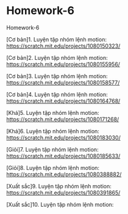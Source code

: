 # Homework-6
Homework-6

[Cơ bản]1. Luyện tập nhóm lệnh motion: https://scratch.mit.edu/projects/1080150323/

[Cơ bản]2. Luyện tập nhóm lệnh motion: https://scratch.mit.edu/projects/1080155956/

[Cơ bản]3. Luyện tập nhóm lệnh motion: https://scratch.mit.edu/projects/1080158577/

[Cơ bản]4. Luyện tập nhóm lệnh motion: https://scratch.mit.edu/projects/1080164768/

[Khá]5. Luyện tập nhóm lệnh motion: https://scratch.mit.edu/projects/1080171268/

[Khá]6. Luyện tập nhóm lệnh motion: https://scratch.mit.edu/projects/1080183030/

[Giỏi]7. Luyện tập nhóm lệnh motion: https://scratch.mit.edu/projects/1080185633/

[Giỏi]8. Luyện tập nhóm lệnh motion: https://scratch.mit.edu/projects/1080388882/

[Xuất sắc]9. Luyện tập nhóm lệnh motion: https://scratch.mit.edu/projects/1080391865/

[Xuất sắc]10. Luyện tập nhóm lệnh motion: 
